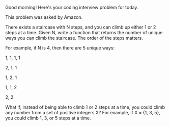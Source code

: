 Good morning! Here's your coding interview problem for today.

This problem was asked by Amazon.

There exists a staircase with N steps, and you can climb up 
either 1 or 2 steps at a time. Given N, write a function that 
returns the number of unique ways you can climb the staircase. 
The order of the steps matters.

For example, if N is 4, then there are 5 unique ways:

1,  1,  1,  1

2,  1,  1

1,  2,  1

1,  1,   2

2,  2

What if, instead of being able to climb 1 or 2 steps at a time, you could climb any number from a set of positive integers X? For example, if X = {1, 3, 5}, you could climb 1, 3, or 5 steps at a time.

